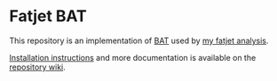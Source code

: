 # Fatjet BAT
This repository is an implementation of [BAT](https://bat.mpp.mpg.de/?page=home) used by [my fatjet analysis](https://github.com/elliot-hughes/fatjet_analysis).

[Installation instructions](https://github.com/elliot-hughes/fatjet_bat/wiki/Installation) and more documentation is available on the [repository wiki](https://github.com/elliot-hughes/fatjet_bat/wiki).
